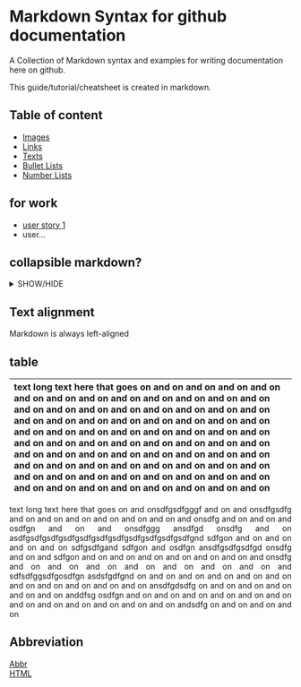 <a name="top"></a>
# Markdown Syntax for github documentation
A Collection of Markdown syntax and examples for writing documentation here on github.

This guide/tutorial/cheatsheet is created in markdown.

## Table of content

* [Images](/Image/README.md#top)
* [Links](/Link.md#top)
* [Texts](/Text.md#top)
* [Bullet Lists](/BulletList.md#top)
* [Number Lists](/NumberList.md#top)

## for work
* [user story 1](https://github.com/bent-mortensen/Dokumentation/blob/master/UserStories/user-story-1.md)
* user...



## collapsible markdown?

<details>
<summary>SHOW/HIDE</summary>
  
#### yes, even hidden code blocks!

```csharp
public void Method(string argh[])
{
  ComeOn();
  bool temp = true;
  string text = "";
  if(temp){
    return text = "Hello";
  }
  
}
```
> quete
>> more

syntax  
```**This text is _extremely_ important**```  
example  
**This text is _extremely_ important**  
syntax  
```_This text is **extremely** important_```  
example  
_This text is **extremely** important_  


</details>

## Text alignment
Markdown is always left-aligned 

## table
| text long text here that goes on and on and on and on and on and on and on and on and on and on and on and on and on and on and on and on and on and on and on and on and on and on and on and on and on and on and on and on and on and on and on and on and on and on and on and on and on and on and on and on and on and on and on and on and on and on and on and on and on and on and on and on and on and on and on and on and on and on and on and on and on and on and on and on and on and on and on and on and on and on and on and on and on and on and on and on and on |
|:-----|

<p style='text-align: justify;'> text long text here that goes on and onsdfgsdfgggf and on and onsdfgsdfg and on and on and on and on and on and on and onsdfg and on and on and osdfgn and on and onsdfggg ansdfgd onsdfg and on asdfgsdfgsdfgsdfgsdfgsdfgsdfgsdfgsdfgsdfgsdfgnd sdfgon and on and on and on and on sdfgsdfgand sdfgon and osdfgn ansdfgsdfgsdfgd onsdfg and on and sdfgon and on and on and on and on and on and on and onsdfg and on and on and on and on and on and on and on and sdfsdfggsdfgosdfgn asdsfgdfgnd on and on and on and on and on and on and on and on and on and on and on ansdfgdsdfg on and on and on and on and on and on anddfsg osdfgn and on and on and on and on and on and on and on and on and on and on and on and on andsdfg on and on and on and on </p>



## Abbreviation
[Abbr](\# "Abbreviation")  
[HTML](\# "Hypertext Markup Language")  
